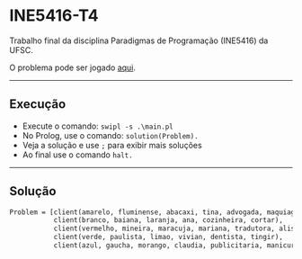 # INE5416-T4

Trabalho final da disciplina Paradigmas de Programação (INE5416) da UFSC.

O problema pode ser jogado [aqui](https://rachacuca.com.br/logica/problemas/salao-de-beleza/).

---

## Execução

* Execute o comando: `swipl -s .\main.pl`
* No Prolog, use o comando: `solution(Problem).`
* Veja a solução e use `;` para exibir mais soluções
* Ao final use o comando `halt.`

---

## Solução

```pl
Problem = [client(amarelo, fluminense, abacaxi, tina, advogada, maquiagem),
           client(branco, baiana, laranja, ana, cozinheira, cortar),
           client(vermelho, mineira, maracuja, mariana, tradutora, alisar),
           client(verde, paulista, limao, vivian, dentista, tingir),
           client(azul, gaucha, morango, claudia, publicitaria, manicure)]
```
